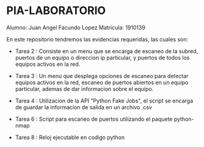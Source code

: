 # PIA-LABORATORIO
Alumno: Juan Angel Facundo Lopez
Matricula: 1910139

En este repositorio tendremos las evidencias requeridas, las cuales son:
- Tarea 2 : Consiste en un menu que se encarga de escaneo de la subred, puertos de un equipo o direccion ip particular, y puertos de todos los equipos activos en la red.

- Tarea 3 : Un menu que desplega opciones de escaneo para detectar equipos activos en la red, escaneo de puertos abiertos en un equipo particular, ademas de dar informacion sobre el equipo.

- Tarea 4 : Utilizacion de la API "Python Fake Jobs", el script se encarga de guardar la informacion de salida en un archivo .csv

- Tarea 6 : Script para escaneo de puertos utilizando el paquete python-nmap 

- Tarea 8 : Reloj ejecutable en codigo python  
